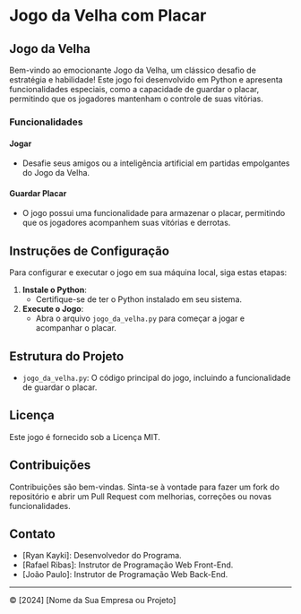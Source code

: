 # Jogo da Velha com Placar

## Jogo da Velha
Bem-vindo ao emocionante Jogo da Velha, um clássico desafio de estratégia e habilidade! Este jogo foi desenvolvido em Python e apresenta funcionalidades especiais, como a capacidade de guardar o placar, permitindo que os jogadores mantenham o controle de suas vitórias.

### Funcionalidades

#### Jogar
- Desafie seus amigos ou a inteligência artificial em partidas empolgantes do Jogo da Velha.

#### Guardar Placar
- O jogo possui uma funcionalidade para armazenar o placar, permitindo que os jogadores acompanhem suas vitórias e derrotas.

## Instruções de Configuração
Para configurar e executar o jogo em sua máquina local, siga estas etapas:

1. **Instale o Python**:
    - Certifique-se de ter o Python instalado em seu sistema.
2. **Execute o Jogo**:
   - Abra o arquivo `jogo_da_velha.py` para começar a jogar e acompanhar o placar.

## Estrutura do Projeto
- `jogo_da_velha.py`: O código principal do jogo, incluindo a funcionalidade de guardar o placar.

## Licença
Este jogo é fornecido sob a Licença MIT.

## Contribuições
Contribuições são bem-vindas. Sinta-se à vontade para fazer um fork do repositório e abrir um Pull Request com melhorias, correções ou novas funcionalidades.

## Contato
- [Ryan Kayki]: Desenvolvedor do Programa.
- [Rafael Ribas]: Instrutor de Programação Web Front-End.
- [João Paulo]: Instrutor de Programação Web Back-End.

---

© [2024] [Nome da Sua Empresa ou Projeto]
